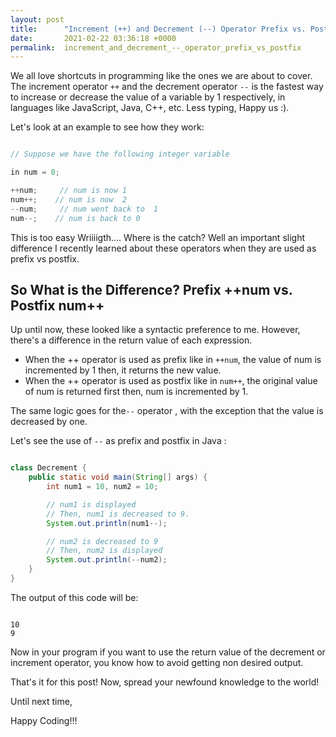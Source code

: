 ```yaml
---
layout: post
title:      "Increment (++) and Decrement (--) Operator Prefix vs. Postfix"
date:       2021-02-22 03:36:18 +0000
permalink:  increment_and_decrement_--_operator_prefix_vs_postfix
---
```



We all love shortcuts in programming like the ones we are about to cover. The increment operator `++` and the decrement operator `--` is the fastest way to  increase or decrease the value of a variable by 1 respectively, in languages like JavaScript, Java, C++, etc. Less typing, Happy us :).

Let's look at an example to see how they work:

```java

// Suppose we have the following integer variable

in num = 0;

++num;     // num is now 1
num++;    // num is now  2
--num;     // num went back to  1
num--;    // num is back to 0

```

This is too easy Wriiiigth.... Where is the catch? Well an important slight  difference I recently learned about these operators when they are used as prefix vs postfix.

## So What is the Difference? Prefix ++num vs. Postfix num++

Up until now, these looked like a syntactic preference to me. However, there's a difference in the return value of each expression. 

* When the ++ operator is used as prefix like in `++num`,  the value of num is incremented by 1 then, it returns the new value.
* When  the ++ operator is used as postfix like in `num++`, the original value of num is returned first then, num is incremented by 1.

The same logic goes for the` -- ` operator , with the exception that the value is decreased by one.

Let's see the use of `--` as prefix and postfix in Java :

```java

class Decrement {
    public static void main(String[] args) {
        int num1 = 10, num2 = 10;

        // num1 is displayed
        // Then, num1 is decreased to 9.
        System.out.println(num1--);

        // num2 is decreased to 9
        // Then, num2 is displayed
        System.out.println(--num2); 
    }
}

```

The output of this code will be:

```

10
9

```

Now in your program if you want to use the return value of the decrement or increment operator, you know how to avoid getting non desired output.

That's it for this post! Now, spread your newfound knowledge to the world!

Until next time, 

Happy Coding!!!
